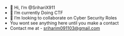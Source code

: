 - 👋 Hi, I’m @SrihariX911
- 🌱 I’m currently Doing CTF 
- 💞️ I’m looking to collaborate on Cyber Security Roles
- You wont see anything here until you make a contact
- Contact me at - sriharim091103@gmail.com

<!---
SrihariX911/SrihariX911 is a ✨ special ✨ repository because its `README.md` (this file) appears on your GitHub profile.
You can click the Preview link to take a look at your changes.
--->
